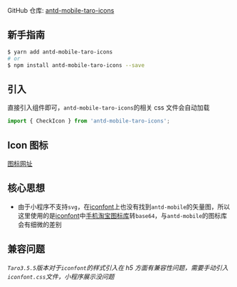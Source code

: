 GitHub 仓库: [antd-mobile-taro-icons](https://github.com/xz-77/antd-mobile-taro-icons)

## 新手指南

```bash
$ yarn add antd-mobile-taro-icons
# or
$ npm install antd-mobile-taro-icons --save
```

## 引入

直接引入组件即可，`antd-mobile-taro-icons`的相关 css 文件会自动加载

```javascript
import { CheckIcon } from 'antd-mobile-taro-icons';
```

## Icon 图标

[图标网址](https://xz-77.github.io/antd-mobile-taro-icons/)

## 核心思想

- 由于小程序不支持`svg`，在[iconfont](https://www.iconfont.cn/)上也没有找到`antd-mobile`的矢量图，所以这里使用的是[iconfont](https://www.iconfont.cn/)中[手机淘宝图标库](https://www.iconfont.cn/collections/index?spm=a313x.7781069.1998910419.5&type=1&page=4)转`base64`，与`antd-mobile`的图标库会有细微的差别

## 兼容问题

_`Taro3.5.5`版本对于`iconfont`的样式引入在 h5 方面有兼容性问题，需要手动引入`iconfont.css`文件，小程序展示没问题_
